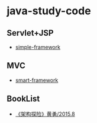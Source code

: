 # java-study-code

## Servlet+JSP

- [simple-framework](simple-framework/README.md)

## MVC

- [smart-framework](smart-framework/README.md)

## BookList

- [《架构探险》黄勇/2015.8](https://my.oschina.net/huangyong)